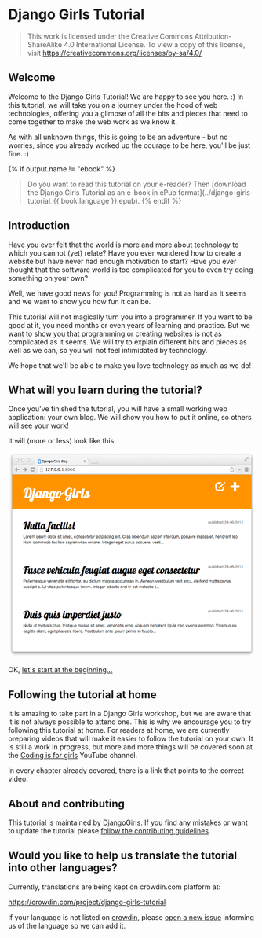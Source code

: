 # Django Girls Tutorial

> This work is licensed under the Creative Commons Attribution-ShareAlike 4.0 International License.
> To view a copy of this license, visit https://creativecommons.org/licenses/by-sa/4.0/

## Welcome
Welcome to the Django Girls Tutorial! We are happy to see you here. :) In this tutorial, we will take you on a journey under the hood of web technologies, offering you a glimpse of all the bits and pieces that need to come together to make the web work as we know it.

As with all unknown things, this is going to be an adventure - but no worries, since you already worked up the courage to be here, you'll be just fine. :)

{% if output.name != "ebook" %}
> Do you want to read this tutorial on your e-reader?
> Then [download the Django Girls Tutorial as an e-book in ePub format](../django-girls-tutorial_{{ book.language }}.epub).
{% endif %}

## Introduction

Have you ever felt that the world is more and more about technology to which you cannot (yet) relate? Have you ever wondered how to create a website but have never had enough motivation to start? Have you ever thought that the software world is too complicated for you to even try doing something on your own?

Well, we have good news for you! Programming is not as hard as it seems and we want to show you how fun it can be.

This tutorial will not magically turn you into a programmer. If you want to be good at it, you need months or even years of learning and practice. But we want to show you that programming or creating websites is not as complicated as it seems. We will try to explain different bits and pieces as well as we can, so you will not feel intimidated by technology.

We hope that we'll be able to make you love technology as much as we do!

## What will you learn during the tutorial?

Once you've finished the tutorial, you will have a small working web application: your own blog. We will show you how to put it online, so others will see your work!

It will (more or less) look like this:

![Figure 0.1](images/application.png)

OK, [let's start at the beginning…](./how_the_internet_works/README.md)

## Following the tutorial at home

It is amazing to take part in a Django Girls workshop, but we are aware that it is not always possible to attend one. This is why we encourage you to try following this tutorial at home. For readers at home, we are currently preparing videos that will make it easier to follow the tutorial on your own. It is still a work in progress, but more and more things will be covered soon at the [Coding is for girls](https://www.youtube.com/channel/UC0hNd2uW8jTR5K3KBzRuG2A/feed) YouTube channel.

In every chapter already covered, there is a link that points to the correct video.


## About and contributing

This tutorial is maintained by [DjangoGirls](https://djangogirls.org/). If you find any mistakes or want to update the tutorial please [follow the contributing guidelines](https://github.com/DjangoGirls/tutorial/blob/master/README.md).

## Would you like to help us translate the tutorial into other languages?

Currently, translations are being kept on crowdin.com platform at:

https://crowdin.com/project/django-girls-tutorial

If your language is not listed on [crowdin](https://crowdin.com/), please [open a new issue](https://github.com/DjangoGirls/tutorial/issues/new) informing us of the language so we can add it.
